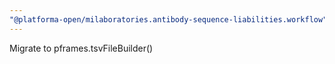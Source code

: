 ```yaml
---
"@platforma-open/milaboratories.antibody-sequence-liabilities.workflow": minor
---
```


Migrate to pframes.tsvFileBuilder()
